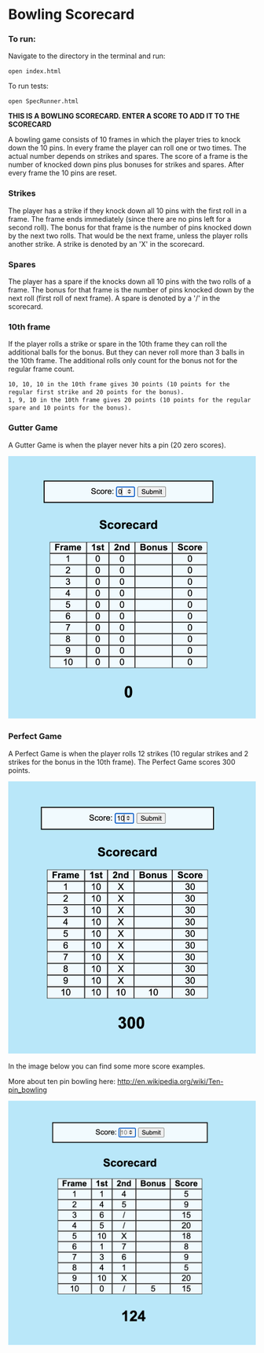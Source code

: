 
Bowling Scorecard
=================

### To run: 

Navigate to the directory in the terminal and run:

```
open index.html
```

To run tests:
```
open SpecRunner.html
```

**THIS IS A BOWLING SCORECARD. ENTER A SCORE TO ADD IT TO THE SCORECARD**

A bowling game consists of 10 frames in which the player tries to knock down the 10 pins. In every frame the player can roll one or two times. The actual number depends on strikes and spares. The score of a frame is the number of knocked down pins plus bonuses for strikes and spares. After every frame the 10 pins are reset.

### Strikes

The player has a strike if they knock down all 10 pins with the first roll in a frame. The frame ends immediately (since there are no pins left for a second roll). The bonus for that frame is the number of pins knocked down by the next two rolls. That would be the next frame, unless the player rolls another strike. A strike is denoted by an 'X' in the scorecard.

### Spares

The player has a spare if the knocks down all 10 pins with the two rolls of a frame. The bonus for that frame is the number of pins knocked down by the next roll (first roll of next frame). A spare is denoted by a '/' in the scorecard.

### 10th frame

If the player rolls a strike or spare in the 10th frame they can roll the additional balls for the bonus. But they can never roll more than 3 balls in the 10th frame. The additional rolls only count for the bonus not for the regular frame count.

    10, 10, 10 in the 10th frame gives 30 points (10 points for the regular first strike and 20 points for the bonus).
    1, 9, 10 in the 10th frame gives 20 points (10 points for the regular spare and 10 points for the bonus).

### Gutter Game

A Gutter Game is when the player never hits a pin (20 zero scores).

![Gutter Game](images/zero_game.png)

### Perfect Game

A Perfect Game is when the player rolls 12 strikes (10 regular strikes and 2 strikes for the bonus in the 10th frame). The Perfect Game scores 300 points.

![Perfect Game](images/perfect_game_2.png)

In the image below you can find some more score examples.

More about ten pin bowling here: http://en.wikipedia.org/wiki/Ten-pin_bowling

![Ten Pin Score Example](images/example_scorecard.png)

